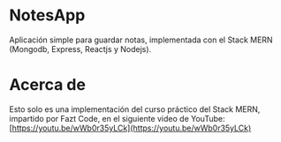 # NotesApp

Aplicación simple para guardar notas, implementada con el Stack MERN (Mongodb, Express, Reactjs y Nodejs).

# Acerca de
Esto solo es una implementación del curso práctico del Stack MERN, impartido por Fazt Code, en el siguiente video de YouTube: [https://youtu.be/wWb0r35yLCk](https://youtu.be/wWb0r35yLCk)

